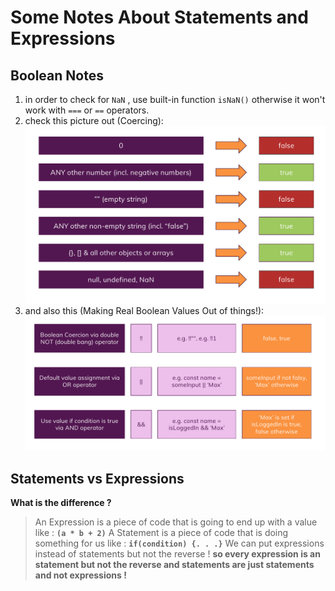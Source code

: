 # Some Notes About Statements and Expressions

## Boolean Notes

1. in order to check for `NaN` , use built-in function `isNaN()` otherwise it won't work with `===` or `==` operators.
2. check this picture out (Coercing):
   ![true-false](./true-false.png)
3. and also this (Making Real Boolean Values Out of things!):
   ![boolean-tricks](./boolean-tricks.png)

## Statements vs Expressions

**What is the difference ?**

> An Expression is a piece of code that is going to end up with a value like : **`(a * b + 2)`**
> A Statement is a piece of code that is doing something for us like : **`if(condition) {. . .}`**
> We can put expressions instead of statements but not the reverse ! **so every expression is an statement but not the reverse and statements are just statements and not expressions !**
